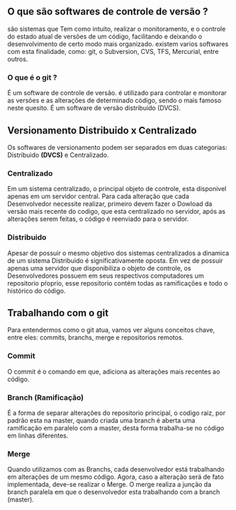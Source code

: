 ## O que são softwares de controle de versão ?

<p>
são sistemas que Tem como intuito, realizar o monitoramento, e o controle
do estado atual de versões de um código, facilitando
e deixando o desenvolvimento de certo modo mais organizado.
existem varios softwares com esta finalidade, como:
git, o Subversion, CVS, TFS, Mercurial, entre outros.
</p>

### O que é o git ?

<p>
É um software de controle de versão. é utilizado para controlar e monitorar
as versões e as alterações de determinado código, sendo o mais famoso 
neste quesito. É um software de versão distribuido
(DVCS).
</p>

## Versionamento Distribuido x Centralizado

<p>Os softwares de versionamento podem ser separados em duas categorias: Distribuido <strong>(DVCS)</strong> e Centralizado. </p>


### Centralizado
<p>
Em um sistema centralizado, o principal 
objeto de controle, esta disponivel apenas em um servidor central. 
Para cada alteração que cada Desenvolvedor necessite realizar, primeiro
devem fazer o Dowload da versão mais recente do codigo, que esta centralizado
no servidor, após as alterações serem feitas, o código é reenviado para 
o servidor.
</p>

### Distribuido
<p>
Apesar de possuir o mesmo objetivo dos sistemas centralizados
a dinamica de um sistema Distribuido é significativamente oposta.
Em vez de possuir apenas uma servidor que disponibiliza o objeto
de controle, os Desenvolvedores possuem em seus respectivos computadores
um repositorio pŕoprio, esse repositorio contém todas as ramificações
e todo o histórico do código.
</p>

## Trabalhando com o git

<p>Para entendermos como o git atua, vamos ver alguns conceitos chave, entre
eles: commits, branchs, merge e repositorios remotos.</p>

### Commit

<p>O commit é o comando em que, adiciona as alterações mais recentes ao código.</p>


### Branch (Ramificação)
<p>
É a forma de separar alterações do repositorio principal,
o codigo raiz, por padrão esta na master, quando criada uma branch
é aberta uma ramificação em paralelo com a master, desta forma
trabalha-se no código em linhas diferentes.
</p>

### Merge

Quando utilizamos com as Branchs, cada desenvolvedor está
trabalhando em alterações de um mesmo código. Agora, caso
a alteração será de fato implementada, deve-se realizar o 
Merge. O merge realiza a junção da branch paralela em que 
o desenvolvedor esta trabalhando com a branch (master).




